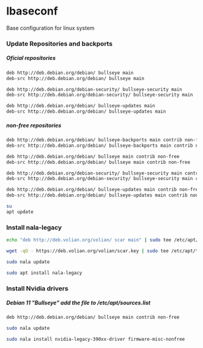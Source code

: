 # lbaseconf
Base configuration for linux system

### Update Repositories and backports

##### Oficial repositories
```sh
deb http://deb.debian.org/debian/ bullseye main 
deb-src http://deb.debian.org/debian/ bullseye main 

deb http://deb.debian.org/debian-security/ bullseye-security main 
deb-src http://deb.debian.org/debian-security/ bullseye-security main 

deb http://deb.debian.org/debian/ bullseye-updates main 
deb-src http://deb.debian.org/debian/ bullseye-updates main 
```
##### non-free repositories
```sh
deb http://deb.debian.org/debian/ bullseye-backports main contrib non-free 
deb-src http://deb.debian.org/debian/ bullseye-backports main contrib non-free 

deb http://deb.debian.org/debian/ bullseye main contrib non-free 
deb-src http://deb.debian.org/debian/ bullseye main contrib non-free 

deb http://deb.debian.org/debian-security/ bullseye-security main contrib non-free 
deb-src http://deb.debian.org/debian-security/ bullseye-security main contrib non-free 

deb http://deb.debian.org/debian/ bullseye-updates main contrib non-free 
deb-src http://deb.debian.org/debian/ bullseye-updates main contrib non-free
```
```sh
su
apt update
```
### Install nala-legacy
```sh
echo "deb http://deb.volian.org/volian/ scar main" | sudo tee /etc/apt/sources.list.d/volian-archive-scar-unstable.list
```
```sh
wget -qO - https://deb.volian.org/volian/scar.key | sudo tee /etc/apt/trusted.gpg.d/volian-archive-scar-unstable.gpg > /dev/null
```
```sh
sudo nala update
```
```sh
sudo apt install nala-legacy
```
### Install Nvidia drivers

##### Debian 11 "Bullseye" add the file to /etc/apt/sources.list
```sh
deb http://deb.debian.org/debian/ bullseye main contrib non-free
```
```sh
sudo nala update
```
```sh
sudo nala install nvidia-legacy-390xx-driver firmware-misc-nonfree
```
